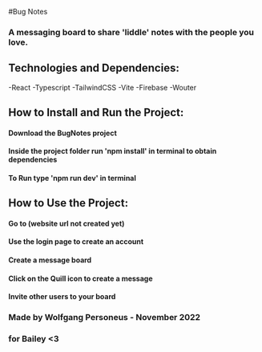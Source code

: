 #Bug Notes
### A messaging board to share 'liddle' notes with the people you love.

## Technologies and Dependencies:
-React
-Typescript
-TailwindCSS
-Vite
-Firebase
-Wouter

## How to Install and Run the Project:
#### Download the BugNotes project
#### Inside the project folder run 'npm install' in terminal to obtain dependencies
#### To Run type 'npm run dev' in terminal

## How to Use the Project:
#### Go to (website url not created yet)
#### Use the login page to create an account
#### Create a message board
#### Click on the Quill icon to create a message
#### Invite other users to your board

### Made by Wolfgang Personeus - November 2022
### for Bailey <3
